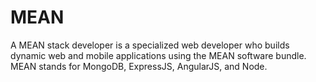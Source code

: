 # MEAN
A MEAN stack developer is a specialized web developer who builds dynamic web and mobile applications using the MEAN software bundle. MEAN stands for MongoDB, ExpressJS, AngularJS, and Node.
